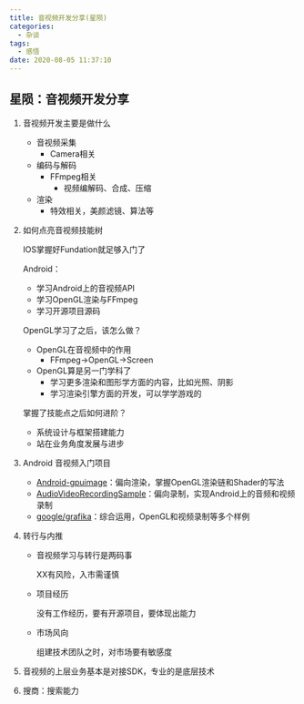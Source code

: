 ```yaml
---
title: 音视频开发分享(星陨)
categories:
  - 杂谈
tags:
  - 感悟
date: 2020-08-05 11:37:10
---
```


## 星陨：音视频开发分享

1. 音视频开发主要是做什么
   - 音视频采集
     - Camera相关
   - 编码与解码
     - FFmpeg相关
       - 视频编解码、合成、压缩
   - 渲染
     - 特效相关，美颜滤镜、算法等

1. 如何点亮音视频技能树

   IOS掌握好Fundation就足够入门了

   Android：

   - 学习Android上的音视频API
   - 学习OpenGL渲染与FFmpeg
   - 学习开源项目源码

   OpenGL学习了之后，该怎么做？

   - OpenGL在音视频中的作用
     - FFmpeg->OpenGL->Screen
   - OpenGL算是另一门学科了
     - 学习更多渲染和图形学方面的内容，比如光照、阴影
     - 学习渲染引擎方面的开发，可以学学游戏的

   掌握了技能点之后如何进阶？

   - 系统设计与框架搭建能力
   - 站在业务角度发展与进步

2. Android 音视频入门项目

   - [Android-gpuimage](https://github.com/cats-oss/android-gpuimage)：偏向渲染，掌握OpenGL渲染链和Shader的写法
   - [AudioVideoRecordingSample](https://github.com/saki4510t/AudioVideoRecordingSample)：偏向录制，实现Android上的音频和视频录制
   - [google/grafika](https://github.com/google/grafika)：综合运用，OpenGL和视频录制等多个样例

3. 转行与内推

   - 音视频学习与转行是两码事

     XX有风险，入市需谨慎

   - 项目经历

     没有工作经历，要有开源项目，要体现出能力

   - 市场风向

     组建技术团队之时，对市场要有敏感度

4. 音视频的上层业务基本是对接SDK，专业的是底层技术

5. 搜商：搜索能力